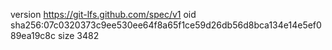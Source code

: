version https://git-lfs.github.com/spec/v1
oid sha256:07c0320373c9ee530ee64f8a65f1ce59d26db56d8bca134e14e5ef089ea19c8c
size 3482
